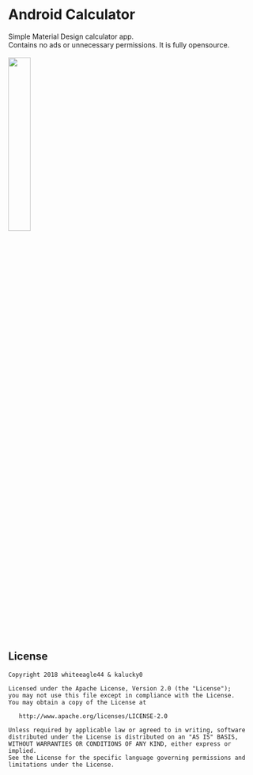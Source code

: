 # Android Calculator
Simple Material Design calculator app.<br>
Contains no ads or unnecessary permissions. It is fully opensource.<br>
<br>
<img src="https://i.imgur.com/gjRk70D.png" width="30%"/>

License
-------
    Copyright 2018 whiteeagle44 & kalucky0
    
    Licensed under the Apache License, Version 2.0 (the "License");
    you may not use this file except in compliance with the License.
    You may obtain a copy of the License at
    
       http://www.apache.org/licenses/LICENSE-2.0
    
    Unless required by applicable law or agreed to in writing, software
    distributed under the License is distributed on an "AS IS" BASIS,
    WITHOUT WARRANTIES OR CONDITIONS OF ANY KIND, either express or implied.
    See the License for the specific language governing permissions and
    limitations under the License.
